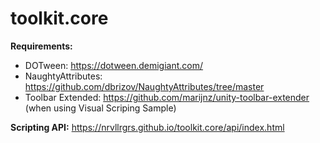 # toolkit.core

**Requirements:**
* DOTween: https://dotween.demigiant.com/
* NaughtyAttributes: https://github.com/dbrizov/NaughtyAttributes/tree/master
* Toolbar Extended: https://github.com/marijnz/unity-toolbar-extender (when using Visual Scriping Sample)

**Scripting API:** https://nrvllrgrs.github.io/toolkit.core/api/index.html
